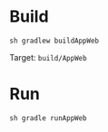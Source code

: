 # Build
```shell
sh gradlew buildAppWeb
```
Target: `build/AppWeb`

# Run
```shell
sh gradle runAppWeb
```
